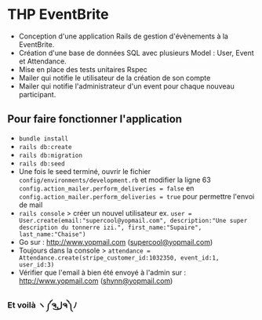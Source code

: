 # THP EventBrite

- Conception d'une application Rails de gestion d'évènements à la EventBrite.
- Création d'une base de données SQL avec plusieurs Model : User, Event et Attendance.
- Mise en place des tests unitaires Rspec
- Mailer qui notifie le utilisateur de la création de son compte
- Mailer qui notifie l'administrateur d'un event pour chaque nouveau participant.

## Pour faire fonctionner l'application

- `bundle install`
- `rails db:create`
- `rails db:migration`
- `rails db:seed`
- Une fois le seed terminé, ouvrir le fichier `config/environments/development.rb` et modifier la ligne 63 `config.action_mailer.perform_deliveries = false` en `config.action_mailer.perform_deliveries = true` pour permettre l'envoi de mail
- `rails console` > créer un nouvel utilisateur
ex. `user = User.create(email:"supercool@yopmail.com", description:"Une super description du tonnerre izi.", first_name:"Supaire", last_name:"Chaise")`
- Go sur : http://www.yopmail.com (supercool@yopmail.com)
- Toujours dans la console > `attendance = Attendance.create(stripe_customer_id:1032350, event_id:1, user_id:3)`
- Vérifier que l'email à bien été envoyé à l'admin sur : http://www.yopmail.com (shynn@yopmail.com)

### Et voilà ヽ༼ຈل͜ຈ༽ﾉ

